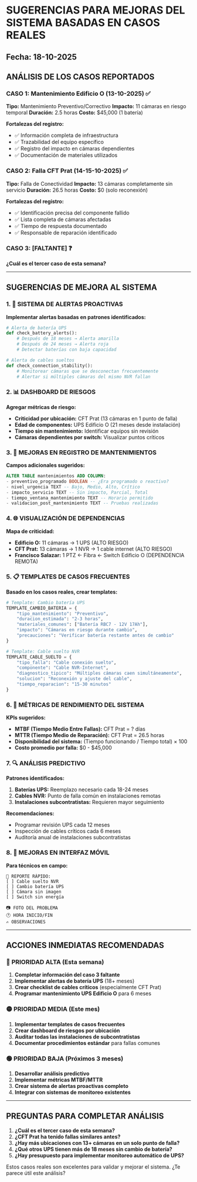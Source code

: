 # SUGERENCIAS PARA MEJORAS DEL SISTEMA BASADAS EN CASOS REALES
## Fecha: 18-10-2025

## ANÁLISIS DE LOS CASOS REPORTADOS

### CASO 1: Mantenimiento Edificio O (13-10-2025) ✅
**Tipo:** Mantenimiento Preventivo/Correctivo
**Impacto:** 11 cámaras en riesgo temporal
**Duración:** 2.5 horas
**Costo:** $45,000 (1 batería)

**Fortalezas del registro:**
- ✅ Información completa de infraestructura
- ✅ Trazabilidad del equipo específico
- ✅ Registro del impacto en cámaras dependientes
- ✅ Documentación de materiales utilizados

### CASO 2: Falla CFT Prat (14-15-10-2025) ✅
**Tipo:** Falla de Conectividad
**Impacto:** 13 cámaras completamente sin servicio
**Duración:** 26.5 horas
**Costo:** $0 (solo reconexión)

**Fortalezas del registro:**
- ✅ Identificación precisa del componente fallido
- ✅ Lista completa de cámaras afectadas
- ✅ Tiempo de respuesta documentado
- ✅ Responsable de reparación identificado

### CASO 3: [FALTANTE] ❓
**¿Cuál es el tercer caso de esta semana?**

---

## SUGERENCIAS DE MEJORA AL SISTEMA

### 1. 🚨 **SISTEMA DE ALERTAS PROACTIVAS**

**Implementar alertas basadas en patrones identificados:**

```python
# Alerta de batería UPS
def check_battery_alerts():
    # Después de 18 meses → Alerta amarilla
    # Después de 24 meses → Alerta roja
    # Detectar baterías con baja capacidad

# Alerta de cables sueltos
def check_connection_stability():
    # Monitorear cámaras que se desconectan frecuentemente
    # Alertar si múltiples cámaras del mismo NVR fallan
```

### 2. 📊 **DASHBOARD DE RIESGOS**

**Agregar métricas de riesgo:**
- **Criticidad por ubicación:** CFT Prat (13 cámaras en 1 punto de falla)
- **Edad de componentes:** UPS Edificio O (21 meses desde instalación)
- **Tiempo sin mantenimiento:** Identificar equipos sin revisión
- **Cámaras dependientes por switch:** Visualizar puntos críticos

### 3. 🔧 **MEJORAS EN REGISTRO DE MANTENIMIENTOS**

**Campos adicionales sugeridos:**
```sql
ALTER TABLE mantenimientos ADD COLUMN:
- preventivo_programado BOOLEAN -- ¿Era programado o reactivo?
- nivel_urgencia TEXT -- Bajo, Medio, Alto, Crítico
- impacto_servicio TEXT -- Sin impacto, Parcial, Total
- tiempo_ventana_mantenimiento TEXT -- Horario permitido
- validacion_post_mantenimiento TEXT -- Pruebas realizadas
```

### 4. 🌐 **VISUALIZACIÓN DE DEPENDENCIAS**

**Mapa de criticidad:**
- **Edificio O:** 11 cámaras → 1 UPS (ALTO RIESGO)
- **CFT Prat:** 13 cámaras → 1 NVR → 1 cable internet (ALTO RIESGO)
- **Francisco Salazar:** 1 PTZ ← Fibra ← Switch Edificio O (DEPENDENCIA REMOTA)

### 5. 📋 **TEMPLATES DE CASOS FRECUENTES**

**Basado en los casos reales, crear templates:**

```python
# Template: Cambio batería UPS
TEMPLATE_CAMBIO_BATERIA = {
    "tipo_mantenimiento": "Preventivo",
    "duracion_estimada": "2-3 horas",
    "materiales_comunes": ["Batería RBC7 - 12V 17Ah"],
    "impacto": "Cámaras en riesgo durante cambio",
    "precauciones": "Verificar batería restante antes de cambio"
}

# Template: Cable suelto NVR
TEMPLATE_CABLE_SUELTO = {
    "tipo_falla": "Cable conexión suelto",
    "componente": "Cable NVR-Internet",
    "diagnostico_tipico": "Múltiples cámaras caen simultáneamente",
    "solucion": "Reconexión y ajuste del cable",
    "tiempo_reparacion": "15-30 minutos"
}
```

### 6. 🎯 **MÉTRICAS DE RENDIMIENTO DEL SISTEMA**

**KPIs sugeridos:**
- **MTBF (Tiempo Medio Entre Fallas):** CFT Prat = ? días
- **MTTR (Tiempo Medio de Reparación):** CFT Prat = 26.5 horas
- **Disponibilidad del sistema:** (Tiempo funcionando / Tiempo total) × 100
- **Costo promedio por falla:** $0 - $45,000

### 7. 🔍 **ANÁLISIS PREDICTIVO**

**Patrones identificados:**
1. **Baterías UPS:** Reemplazo necesario cada 18-24 meses
2. **Cables NVR:** Punto de falla común en instalaciones remotas
3. **Instalaciones subcontratistas:** Requieren mayor seguimiento

**Recomendaciones:**
- Programar revisión UPS cada 12 meses
- Inspección de cables críticos cada 6 meses
- Auditoría anual de instalaciones subcontratistas

### 8. 📱 **MEJORAS EN INTERFAZ MÓVIL**

**Para técnicos en campo:**
```
📱 REPORTE RÁPIDO:
[ ] Cable suelto NVR
[ ] Cambio batería UPS  
[ ] Cámara sin imagen
[ ] Switch sin energía

📷 FOTO DEL PROBLEMA
🕐 HORA INICIO/FIN
✍️ OBSERVACIONES
```

---

## ACCIONES INMEDIATAS RECOMENDADAS

### 🔴 **PRIORIDAD ALTA (Esta semana)**
1. **Completar información del caso 3 faltante**
2. **Implementar alertas de batería UPS** (18+ meses)
3. **Crear checklist de cables críticos** (especialmente CFT Prat)
4. **Programar mantenimiento UPS Edificio O** para 6 meses

### 🟡 **PRIORIDAD MEDIA (Este mes)**
1. **Implementar templates de casos frecuentes**
2. **Crear dashboard de riesgos por ubicación**
3. **Auditar todas las instalaciones de subcontratistas**
4. **Documentar procedimientos estándar** para fallas comunes

### 🟢 **PRIORIDAD BAJA (Próximos 3 meses)**
1. **Desarrollar análisis predictivo**
2. **Implementar métricas MTBF/MTTR**
3. **Crear sistema de alertas proactivas completo**
4. **Integrar con sistemas de monitoreo existentes**

---

## PREGUNTAS PARA COMPLETAR ANÁLISIS

1. **¿Cuál es el tercer caso de esta semana?**
2. **¿CFT Prat ha tenido fallas similares antes?**
3. **¿Hay más ubicaciones con 13+ cámaras en un solo punto de falla?**
4. **¿Qué otros UPS tienen más de 18 meses sin cambio de batería?**
5. **¿Hay presupuesto para implementar monitoreo automático de UPS?**

Estos casos reales son excelentes para validar y mejorar el sistema. ¿Te parece útil este análisis?